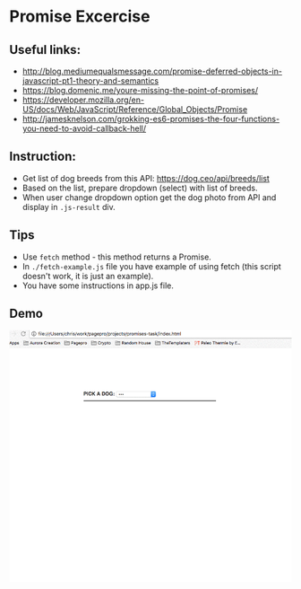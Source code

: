 # Promise Excercise

## Useful links:

- http://blog.mediumequalsmessage.com/promise-deferred-objects-in-javascript-pt1-theory-and-semantics
- https://blog.domenic.me/youre-missing-the-point-of-promises/
- https://developer.mozilla.org/en-US/docs/Web/JavaScript/Reference/Global_Objects/Promise
- http://jamesknelson.com/grokking-es6-promises-the-four-functions-you-need-to-avoid-callback-hell/

## Instruction:

- Get list of dog breeds from this API: https://dog.ceo/api/breeds/list
- Based on the list, prepare dropdown (select) with list of breeds.
- When user change dropdown option get the dog photo from API and display in `.js-result` div.

## Tips

- Use `fetch` method - this method returns a Promise.
- In `./fetch-example.js` file you have example of using fetch (this script doesn't work, it is just an example).
- You have some instructions in app.js file.

## Demo

![demo](demo.gif?raw=true "Demo")
